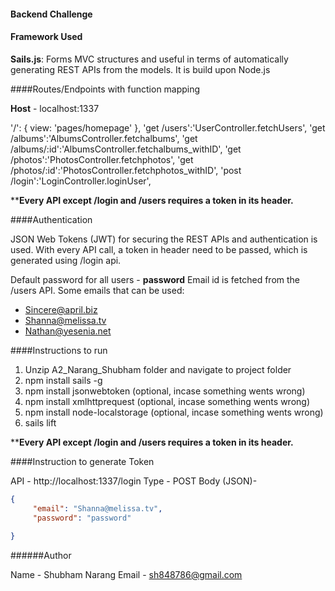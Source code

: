 #### Backend Challenge 


#### Framework Used
**Sails.js**: Forms MVC structures and useful in terms of automatically generating REST APIs from the models. It is build upon Node.js

####Routes/Endpoints with function mapping 

**Host** - localhost:1337

'/': { view: 'pages/homepage' },
'get /users':'UserController.fetchUsers',
'get /albums':'AlbumsController.fetchalbums',
'get /albums/:id':'AlbumsController.fetchalbums_withID',
'get /photos':'PhotosController.fetchphotos',
'get /photos/:id':'PhotosController.fetchphotos_withID',
'post /login':'LoginController.loginUser',

****Every API except /login and /users requires a token in its header.**

####Authentication 

JSON Web Tokens (JWT) for securing the REST APIs and authentication is used.
With every API call, a token in header need to be passed, which is generated using /login api.

Default  password for all users - **password**
Email id is fetched from the /users API. 
Some emails that can be used:

- Sincere@april.biz
- Shanna@melissa.tv
- Nathan@yesenia.net


####Instructions to run

1. Unzip  A2_Narang_Shubham folder and navigate to project folder
2. npm install sails -g
3. npm install jsonwebtoken      (optional, incase something wents wrong)
4. npm install xmlhttprequest    (optional, incase something wents wrong)
5. npm install node-localstorage (optional, incase something wents wrong)
6. sails lift

****Every API except /login and /users requires a token in its header.**

####Instruction to generate Token

API - http://localhost:1337/login
Type - POST
Body (JSON)-
```json
{
     "email": "Shanna@melissa.tv",
     "password": "password"
	
}
```

######Author

Name - Shubham Narang
Email - sh848786@gmail.com
